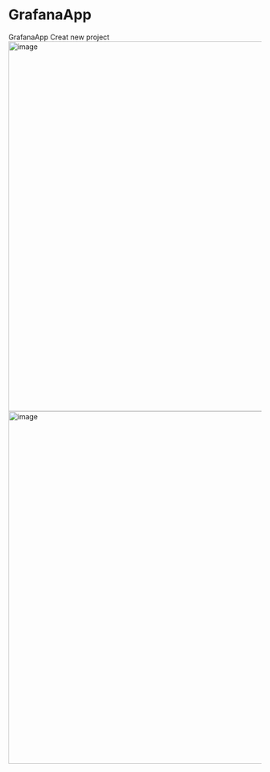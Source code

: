# GrafanaApp
GrafanaApp
Creat new project
<img width="1012" height="737" alt="image" src="https://github.com/user-attachments/assets/180b34cf-d931-4933-9005-b71d13d67bb9" />
<img width="922" height="702" alt="image" src="https://github.com/user-attachments/assets/775b8291-bcbb-417d-b527-efcb89a576ed" />

